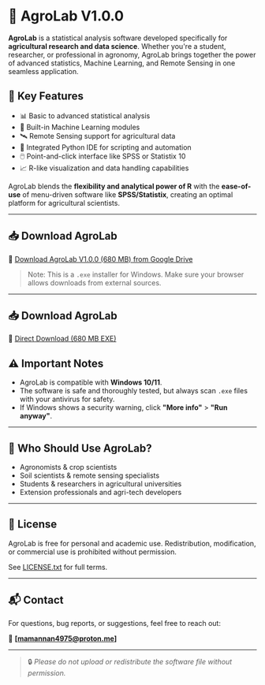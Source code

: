# 🌾 AgroLab V1.0.0

**AgroLab** is a statistical analysis software developed specifically for **agricultural research and data science**. Whether you're a student, researcher, or professional in agronomy, AgroLab brings together the power of advanced statistics, Machine Learning, and Remote Sensing in one seamless application.

## 🎯 Key Features

- 📊 Basic to advanced statistical analysis
- 🤖 Built-in Machine Learning modules
- 🛰️ Remote Sensing support for agricultural data
- 🐍 Integrated Python IDE for scripting and automation
- 🖱️ Point-and-click interface like SPSS or Statistix 10
- 📈 R-like visualization and data handling capabilities

AgroLab blends the **flexibility and analytical power of R** with the **ease-of-use** of menu-driven software like **SPSS/Statistix**, creating an optimal platform for agricultural scientists.

---

## 📥 Download AgroLab

🔗 [Download AgroLab V1.0.0 (680 MB) from Google Drive](https://drive.google.com/file/d/1SfC51XCQwurJHeoPFNY763SmJRt2sNBA/view?usp=sharing)

> Note: This is a `.exe` installer for Windows. Make sure your browser allows downloads from external sources.

---

## 📥 Download AgroLab

🔗 [Direct Download (680 MB EXE)](https://drive.google.com/uc?export=download&id=1SfC51XCQwurJHeoPFNY763SmJRt2sNBA)


## ⚠️ Important Notes

- AgroLab is compatible with **Windows 10/11**.
- The software is safe and thoroughly tested, but always scan `.exe` files with your antivirus for safety.
- If Windows shows a security warning, click **"More info"** > **"Run anyway"**.

---

## 🧪 Who Should Use AgroLab?

- Agronomists & crop scientists
- Soil scientists & remote sensing specialists
- Students & researchers in agricultural universities
- Extension professionals and agri-tech developers

---

## 📄 License

AgroLab is free for personal and academic use. Redistribution, modification, or commercial use is prohibited without permission.

See [LICENSE.txt](LICENSE.txt) for full terms.

---

## 📬 Contact

For questions, bug reports, or suggestions, feel free to reach out:

📧 **[mamannan4975@proton.me]**

---

> 🔒 _Please do not upload or redistribute the software file without permission._
